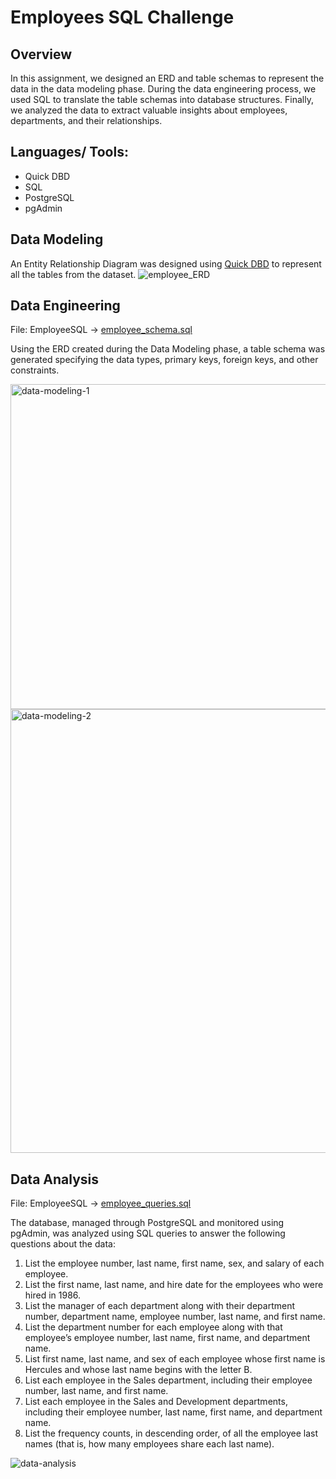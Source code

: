 # Employees SQL Challenge

## Overview 
In this assignment, we designed an ERD and table schemas to represent the data in the data modeling phase. During the data engineering process, we used SQL to translate the table schemas into database structures. Finally, we analyzed the data to extract valuable insights about employees, departments, and their relationships.

## Languages/ Tools: 
- Quick DBD
- SQL
- PostgreSQL
- pgAdmin

## Data Modeling
An Entity Relationship Diagram was designed using [Quick DBD](https://www.quickdatabasediagrams.com/) to represent all the tables from the dataset.
![employee_ERD](https://github.com/andreaira261/employees-sql-analysis/assets/48165713/e13e358e-f5dd-4186-b393-a60f643532ad)

## Data Engineering
File: EmployeeSQL → [employee_schema.sql](EmployeeSQL/employee_schema.sql)

Using the ERD created during the Data Modeling phase, a table schema was generated specifying the data types, primary keys, foreign keys, and other constraints. 

<img width="520" alt="data-modeling-1" src="https://github.com/andreaira261/employees-sql-analysis/assets/48165713/11ad23b3-c2b9-4274-b161-2e4d3df902d4">
<img width="710" alt="data-modeling-2" src="https://github.com/andreaira261/employees-sql-analysis/assets/48165713/f15453b3-78c4-46eb-946e-6ac9d4816213">


## Data Analysis 
File: EmployeeSQL → [employee_queries.sql](EmployeeSQL/employee_queries.sql)

The database, managed through PostgreSQL and monitored using pgAdmin, was analyzed using SQL queries to answer the following questions about the data:
  1. List the employee number, last name, first name, sex, and salary of each employee.
  2. List the first name, last name, and hire date for the employees who were hired in 1986.
  3. List the manager of each department along with their department number, department name, employee number, last name, and first name.
  4. List the department number for each employee along with that employee’s employee number, last name, first name, and department name.
  5. List first name, last name, and sex of each employee whose first name is Hercules and whose last name begins with the letter B.
  6. List each employee in the Sales department, including their employee number, last name, and first name.
  7. List each employee in the Sales and Development departments, including their employee number, last name, first name, and department name.
  8. List the frequency counts, in descending order, of all the employee last names (that is, how many employees share each last name).

![data-analysis](https://github.com/andreaira261/employees-sql-analysis/assets/48165713/55807d20-3003-46ae-86db-a793a24fc3e7)




